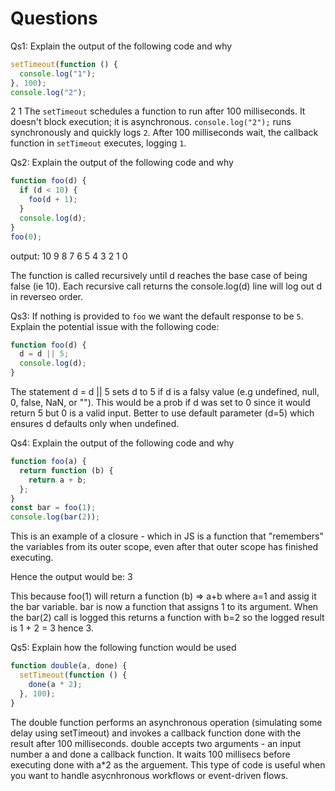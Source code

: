 # Questions

Qs1: Explain the output of the following code and why

```js
setTimeout(function () {
  console.log("1");
}, 100);
console.log("2");
```

2
1
The `setTimeout` schedules a function to run after 100 milliseconds. It doesn't block execution; it is asynchronous.
`console.log("2");` runs synchronously and quickly logs `2`.
After 100 milliseconds wait, the callback function in `setTimeout` executes, logging `1`.

Qs2: Explain the output of the following code and why

```js
function foo(d) {
  if (d < 10) {
    foo(d + 1);
  }
  console.log(d);
}
foo(0);
```
output: 10
9
8
7
6
5
4
3
2
1
0

The function is called recursively until d reaches the base case of being false (ie 10). Each recursive call returns the console.log(d) line will log out d in reverseo order. 

Qs3: If nothing is provided to `foo` we want the default response to be `5`. Explain the potential issue with the following code:

```js
function foo(d) {
  d = d || 5;
  console.log(d);
}
```

The statement d = d || 5 sets d to 5 if d is a falsy value (e.g undefined, null, 0, false, NaN, or ""). This would be a prob if d was set to 0 since it would return 5 but 0 is a valid input. Better to use default parameter (d=5) which ensures d defaults only when undefined.

Qs4: Explain the output of the following code and why

```js
function foo(a) {
  return function (b) {
    return a + b;
  };
}
const bar = foo(1);
console.log(bar(2));
```
This is an example of a closure - which in JS is a function that "remembers" the variables from its outer scope, even after that outer scope has finished executing.

Hence the output would be: 3

This because foo(1) will return a function (b) => a+b where a=1 and assig it the bar variable. bar is now a function that assigns 1 to its argument. 
When the bar(2) call is logged this returns a function with b=2  so the logged result is 1 + 2 = 3 hence 3.

Qs5: Explain how the following function would be used

```js
function double(a, done) {
  setTimeout(function () {
    done(a * 2);
  }, 100);
}
```
The double function performs an asynchronous operation (simulating some delay using setTimeout) and invokes a callback function done with the result after 100 milliseconds.
double accepts two arguments - an input number a and done a callback function. It waits 100 millisecs before executing done with a*2 as the arguement. This type of code is useful when you want to handle asycnhronous workflows or event-driven flows. 

